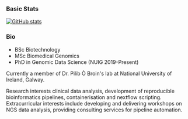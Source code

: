 ### Basic Stats

<a href="https://github.com/anuraghazra/github-readme-stats">
<img align="center" src="https://github-readme-stats-git-masterrstaa-rickstaa.vercel.app/api?username=BarryDigby&count_private=true&show_icons=true" alt="GitHub stats" />
</a> 

### Bio
- BSc Biotechnology
- MSc Biomedical Genomics
- PhD in Genomic Data Science (NUIG 2019-Present)

Currently a member of Dr. Pilib Ò Broin's lab at National University of Ireland, Galway. 

Research interests clinical data analysis, development of reproducible bioinformatics pipelines, containerisation and nextflow scripting. Extracurricular interests include developing and delivering workshops on NGS data analysis, providing consulting services for pipeline automation.


